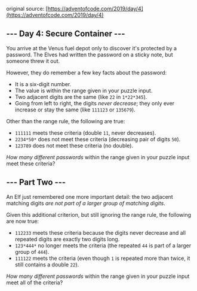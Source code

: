 original source: [https://adventofcode.com/2019/day/4](https://adventofcode.com/2019/day/4)
## --- Day 4: Secure Container ---
You arrive at the Venus fuel depot only to discover it's protected by a password.  The Elves had written the password on a sticky note, but someone threw it out.

However, they do remember a few key facts about the password:


 - It is a six-digit number.
 - The value is within the range given in your puzzle input.
 - Two adjacent digits are the same (like `22` in `1*22*345`).
 - Going from left to right, the digits *never decrease*; they only ever increase or stay the same (like `111123` or `135679`).

Other than the range rule, the following are true:


 - `111111` meets these criteria (double `11`, never decreases).
 - `2234*50*` does not meet these criteria (decreasing pair of digits `50`).
 - `123789` does not meet these criteria (no double).

*How many different passwords* within the range given in your puzzle input meet these criteria?


## --- Part Two ---
An Elf just remembered one more important detail: the two adjacent matching digits *are not part of a larger group of matching digits*.

Given this additional criterion, but still ignoring the range rule, the following are now true:


 - `112233` meets these criteria because the digits never decrease and all repeated digits are exactly two digits long.
 - `123*444*` no longer meets the criteria (the repeated `44` is part of a larger group of `444`).
 - `111122` meets the criteria (even though `1` is repeated more than twice, it still contains a double `22`).

*How many different passwords* within the range given in your puzzle input meet all of the criteria?



